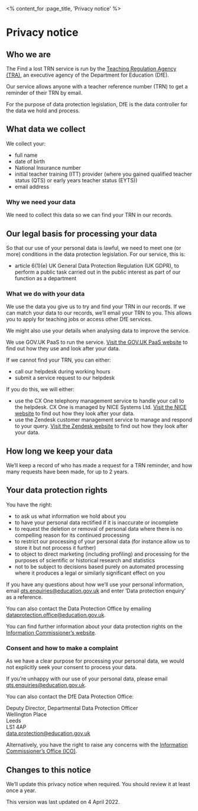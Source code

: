 <% content_for :page_title, 'Privacy notice' %>

# Privacy notice

## Who we are

The Find a lost TRN service is run by the [Teaching Regulation Agency
(TRA)](https://www.gov.uk/government/organisations/teaching-regulation-agency/about),
an executive agency of the Department for Education (DfE).

Our service allows anyone with a teacher reference number (TRN) to get a
reminder of their TRN by email.

For the purpose of data protection legislation, DfE is the data controller for
the data we hold and process.

## What data we collect

We collect your:

- full name
- date of birth
- National Insurance number
- initial teacher training (ITT) provider (where you gained qualified teacher
  status (QTS) or early years teacher status (EYTS))
- email address

### Why we need your data

We need to collect this data so we can find your TRN in our records.

## Our legal basis for processing your data

So that our use of your personal data is lawful, we need to meet one (or more)
conditions in the data protection legislation. For our service, this is:

- article 6(1)(e) UK General Data Protection Regulation (UK GDPR), to perform a
  public task carried out in the public interest as part of our function as a
  department

### What we do with your data

We use the data you give us to try and find your TRN in our records. If we can
match your data to our records, we’ll email your TRN to you. This allows you to
apply for teaching jobs or access other DfE services.

We might also use your details when analysing data to improve the service.

We use GOV.UK PaaS to run the service. [Visit the GOV.UK PaaS
website](https://www.cloud.service.gov.uk/privacy-notice/#what-data-we-collect-from-end-users)
to find out how they use and look after your data.

If we cannot find your TRN, you can either:

- call our helpdesk during working hours
- submit a service request to our helpdesk

If you do this, we will either:

- use the CX One telephony management service to handle your call to the
  helpdesk. CX One is managed by NICE Systems Ltd. [Visit the NICE
  website](https://www.nice.com/websites/CXone-WFO/privacy-policy.html) to find
  out how they look after your data.
- use the Zendesk customer management service to manage and respond to your
  query. [Visit the Zendesk
  website](https://www.zendesk.co.uk/company/privacy-and-data-protection/#faq-general-1)
  to find out how they look after your data.

## How long we keep your data

We’ll keep a record of who has made a request for a TRN reminder, and how many
requests have been made, for up to 2 years.

## Your data protection rights

You have the right:

- to ask us what information we hold about you
- to have your personal data rectified if it is inaccurate or incomplete
- to request the deletion or removal of personal data where there is no
  compelling reason for its continued processing
- to restrict our processing of your personal data (for instance allow us to
  store it but not process it further)
- to object to direct marketing (including profiling) and processing for the
  purposes of scientific or historical research and statistics
- not to be subject to decisions based purely on automated processing where it
  produces a legal or similarly significant effect on you

If you have any questions about how we’ll use your personal information,
email [qts.enquiries@education.gov.uk](mailto:qts.enquiries@education.gov.uk)
and enter ‘Data protection enquiry’ as a reference.

You can also contact the Data Protection Office by emailing
[dataprotection.office@education.gov.uk](mailto:dataprotection.office@education.gov.uk).

You can find further information about your data protection rights on
the [Information Commissioner’s
website](https://ico.org.uk/for-organisations/guide-to-data-protection/principle-6-rights/).

### Consent and how to make a complaint

As we have a clear purpose for processing your personal data, we would not
explicitly seek your consent to process your data.

If you’re unhappy with our use of your personal data, please
email [qts.enquiries@education.gov.uk](mailto:qts.enquiries@education.gov.uk).

You can also contact the DfE Data Protection Office:

Deputy Director, Departmental Data Protection Officer<br />
Wellington Place<br />
Leeds<br />
LS1 4AP<br />
[data.protection@education.gov.uk](mailto:data.protection@education.gov.uk)

Alternatively, you have the right to raise any concerns with the [Information
Commissioner’s Office (ICO)](https://ico.org.uk/concerns/).

## Changes to this notice

We’ll update this privacy notice when required. You should review it at least once a year.

This version was last updated on 4 April 2022.
